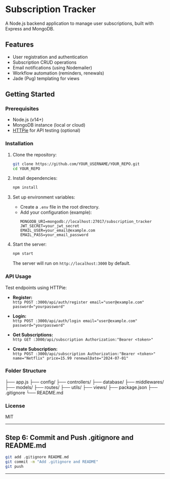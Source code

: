 # Subscription Tracker

A Node.js backend application to manage user subscriptions, built with Express and MongoDB.

## Features

- User registration and authentication
- Subscription CRUD operations
- Email notifications (using Nodemailer)
- Workflow automation (reminders, renewals)
- Jade (Pug) templating for views

## Getting Started

### Prerequisites

- Node.js (v14+)
- MongoDB instance (local or cloud)
- [HTTPie](https://httpie.io/) for API testing (optional)

### Installation

1. Clone the repository:
   ```bash
   git clone https://github.com/YOUR_USERNAME/YOUR_REPO.git
   cd YOUR_REPO
   ```

2. Install dependencies:
   ```bash
   npm install
   ```

3. Set up environment variables:
   - Create a `.env` file in the root directory.
   - Add your configuration (example):
     ```
     MONGODB_URI=mongodb://localhost:27017/subscription_tracker
     JWT_SECRET=your_jwt_secret
     EMAIL_USER=your_email@example.com
     EMAIL_PASS=your_email_password
     ```

4. Start the server:
   ```bash
   npm start
   ```
   The server will run on `http://localhost:3000` by default.

### API Usage

Test endpoints using HTTPie:

- **Register:**  
  `http POST :3000/api/auth/register email="user@example.com" password="yourpassword"`

- **Login:**  
  `http POST :3000/api/auth/login email="user@example.com" password="yourpassword"`

- **Get Subscriptions:**  
  `http GET :3000/api/subscription Authorization:"Bearer <token>"`

- **Create Subscription:**  
  `http POST :3000/api/subscription Authorization:"Bearer <token>" name="Netflix" price=15.99 renewalDate="2024-07-01"`

### Folder Structure
├── app.js
├── config/
├── controllers/
├── database/
├── middlewares/
├── models/
├── routes/
├── utils/
├── views/
├── package.json
├── .gitignore
└── README.md

### License

MIT

---

## **Step 6: Commit and Push .gitignore and README.md**

```bash
git add .gitignore README.md
git commit -m "Add .gitignore and README"
git push
```

---
